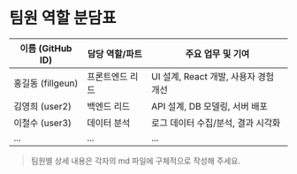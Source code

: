 # 팀원 역할 분담표

| 이름 (GitHub ID) | 담당 역할/파트 | 주요 업무 및 기여 |
|------------------|---------------|------------------|
| 홍길동 (fillgeun) | 프론트엔드 리드 | UI 설계, React 개발, 사용자 경험 개선 |
| 김영희 (user2)    | 백엔드 리드    | API 설계, DB 모델링, 서버 배포        |
| 이철수 (user3)    | 데이터 분석    | 로그 데이터 수집/분석, 결과 시각화   |
| ...              | ...           | ...              |

> 팀원별 상세 내용은 각자의 md 파일에 구체적으로 작성해 주세요.